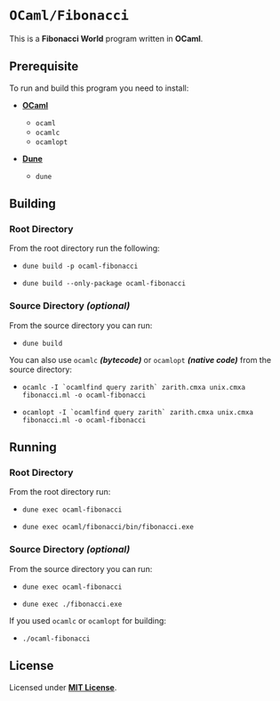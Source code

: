 # `OCaml/Fibonacci`

This is a **Fibonacci World** program written in **OCaml**.

## Prerequisite

To run and build this program you need to install:

* [**OCaml**](https://ocaml.org/install)
  * `ocaml`
  * `ocamlc`
  * `ocamlopt`

* [**Dune**](https://dune.readthedocs.io/en/latest/quick-start.html)
  * `dune`

## Building

### Root Directory

From the root directory run the following:

* ```
  dune build -p ocaml-fibonacci
  ```
* ```
  dune build --only-package ocaml-fibonacci
  ```

### Source Directory _(optional)_

From the source directory you can run:

* ```
  dune build
  ```

You can also use `ocamlc` _**(bytecode)**_ or `ocamlopt` _**(native code)**_ from the source directory:

* ```
  ocamlc -I `ocamlfind query zarith` zarith.cmxa unix.cmxa fibonacci.ml -o ocaml-fibonacci
  ```
* ```
  ocamlopt -I `ocamlfind query zarith` zarith.cmxa unix.cmxa fibonacci.ml -o ocaml-fibonacci
  ```

## Running

### Root Directory

From the root directory run:

* ```
  dune exec ocaml-fibonacci
  ```
* ```
  dune exec ocaml/fibonacci/bin/fibonacci.exe
  ```

### Source Directory _(optional)_

From the source directory you can run:

* ```
  dune exec ocaml-fibonacci
  ```
* ```
  dune exec ./fibonacci.exe
  ```

If you used `ocamlc` or `ocamlopt` for building:

* ```
  ./ocaml-fibonacci
  ```

## License

Licensed under [**MIT License**](LICENSE).
